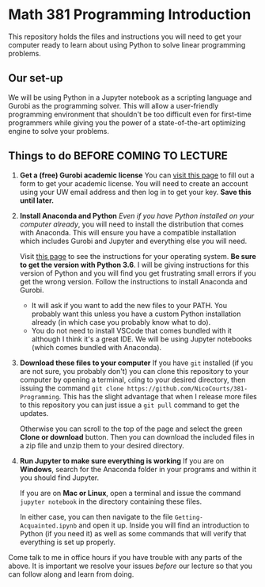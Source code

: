 # Math 381 Programming Introduction

This repository holds the files and instructions you will need to get your computer ready to learn about using Python to solve linear programming problems.

## Our set-up
We will be using Python in a Jupyter notebook as a scripting language and Gurobi as the programming solver. This will allow a user-friendly programming environment that shouldn't be too difficult even for first-time programmers while giving you the power of a state-of-the-art optimizing engine to solve your problems.

## Things to do BEFORE COMING TO LECTURE
1. **Get a (free) Gurobi academic license**
You can [visit this page](http://www.gurobi.com/registration/academic-license-reg) to fill out a form to get your academic license. You will need to create an account using your UW email address and then log in to get your key. **Save this until later.**
1. **Install Anaconda and Python**
*Even if you have Python installed on your computer already*, you will need to install the distribution that comes with Anaconda. This will ensure you have a compatible installation which includes Gurobi and Jupyter and everything else you will need.
    
    Visit [this page](http://www.gurobi.com/downloads/get-anaconda) to see the instructions for your operating system. **Be sure to get the version with Python 3.6**. I will be giving instructions for this version of Python and you will find you get frustrating small errors if you get the wrong version. Follow the instructions to install Anaconda and Gurobi. 
    * It will ask if you want to add the new files to your PATH. You probably want this unless you have a custom Python installation already (in which case you probably know what to do).
    * You do not need to install VSCode that comes bundled with it although I think it's a great IDE. We will be using Jupyter notebooks (which comes bundled with Anaconda).
    
1. **Download these files to your computer**
    If you have `git` installed (if you are not sure, you probably don't) you can clone this repository to your computer by opening a terminal, `cd`ing to your desired directory, then issuing the command `git clone https://github.com/NicoCourts/381-Programming`. This has the slight advantage that when I release more files to this repository you can just issue a `git pull` command to get the updates.
    
    Otherwise you can scroll to the top of the page and select the green **Clone or download** button. Then you can download the included files in a zip file and unzip them to your desired directory.

1. **Run Jupyter to make sure everything is working**
    If you are on **Windows**, search for the Anaconda folder in your programs and within it you should find Jupyter.
    
    If you are on **Mac or Linux**, open a terminal and issue the command `jupyter notebook` in the directory containing these files.
    
    In either case, you can then navigate to the file `Getting-Acquainted.ipynb` and open it up. Inside you will find an introduction to Python (if you need it) as well as some commands that will verify that everything is set up properly.

Come talk to me in office hours if you have trouble with any parts of the above. It is important we resolve your issues *before* our lecture so that you can follow along and learn from doing.
